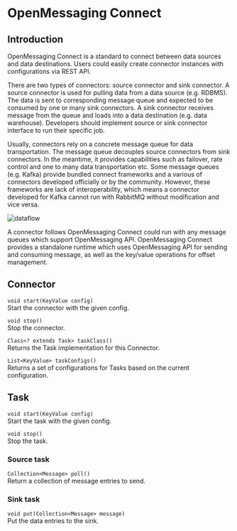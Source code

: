 # OpenMessaging Connect

## Introduction
OpenMessaging Connect is a standard to connect between data sources and data destinations. Users could easily create connector instances with configurations via REST API.

There are two types of connectors: source connector and sink connector. A source connector is used for pulling data from a data source (e.g. RDBMS).
The data is sent to corresponding message queue and expected to be consumed by one or many sink connectors.
A sink connector receives message from the queue and loads into a data destination (e.g. data warehouse).
Developers should implement source or sink connector interface to run their specific job.

Usually, connectors rely on a concrete message queue for data transportation. The message queue decouples source connectors from sink connectors.
In the meantime, it provides capabilities such as failover, rate control and one to many data transportation etc.
Some message queues (e.g. Kafka) provide bundled connect frameworks and a various of connectors developed officially or by the community.
However, these frameworks are lack of interoperability, which means a connector developed for Kafka cannot run with 
RabbitMQ without modification and vice versa.

![dataflow](flow.png "dataflow")

A connector follows OpenMessaging Connect could run with any message queues which support OpenMessaging API.
OpenMessaging Connect provides a standalone runtime which uses OpenMessaging API for sending and consuming message,
as well as the key/value operations for offset management.



## Connector

`void start(KeyValue config)`
<br>Start the connector with the given config.

`void stop()`
<br>Stop the connector.

`Class<? extends Task> taskClass()`
<br>Returns the Task implementation for this Connector.

`List<KeyValue> taskConfigs()`
<br>Returns a set of configurations for Tasks based on the current configuration.

## Task

`void start(KeyValue config)`
<br>Start the task with the given config.

`void stop()`
<br>Stop the task.

### Source task

`Collection<Message> poll()`
<br>Return a collection of message entries to send.

### Sink task

`void put(Collection<Message> message)`
<br>Put the data entries to the sink.


